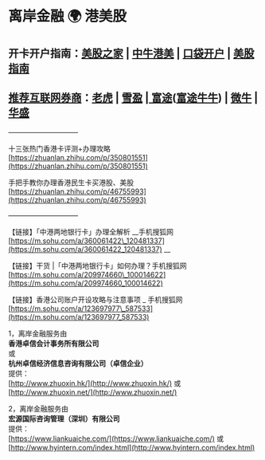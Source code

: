 # 离岸金融 🌍 港美股

## 开卡开户指南：[美股之家](https://www.mg21.com/) \| [中牛港美](https://www.zngm.com/) \| [口袋开户](https://www.kdkh.com/) \| [美股指南](https://investguider.com/)

## [推荐互联网券商](https://zhuanlan.zhihu.com/p/349480662)：[老虎](https://www.itiger.com/) \| [雪盈](https://www.snowballsecurities.com/) \|[ 富途](https://www.futuhk.com/)\([富途牛牛](https://www.futunn.com/)\) \| [微牛](https://www.webull.com/) \| [华盛](https://www.vbkr.com/)

——————————

十三张热门香港卡评测+办理攻略  
[https://zhuanlan.zhihu.com/p/350801551](https://zhuanlan.zhihu.com/p/350801551)

手把手教你办理香港民生卡买港股、美股  
[https://zhuanlan.zhihu.com/p/46755993](https://zhuanlan.zhihu.com/p/46755993)

——————————

【链接】「中港两地银行卡」办理全解析 __手机搜狐网 [https://m.sohu.com/a/360061422\_120481337](https://m.sohu.com/a/360061422_120481337) __

【链接】干货  \|「中港两地银行卡」如何办理？手机搜狐网 [https://m.sohu.com/a/209974660\_100014622](https://m.sohu.com/a/209974660_100014622) 

【链接】香港公司账户开设攻略与注意事项 \_ 手机搜狐网 [https://m.sohu.com/a/123697977\_587533](https://m.sohu.com/a/123697977_587533)

1，离岸金融服务由   
**香港卓信会计事务所有限公司**   
或   
**杭州卓信经济信息咨询有限公司（卓信企业）**  
提供：  
[http://www.zhuoxin.hk/](http://www.zhuoxin.hk/)  或  [http://www.zhuoxin.net/](http://www.zhuoxin.net/)

2，离岸金融服务由   
**宏源国际咨询管理（深圳）有限公司**  
提供：  
[https://www.liankuaiche.com/](https://www.liankuaiche.com/)  或  [http://www.hyintern.com/index.html](http://www.hyintern.com/index.html)

